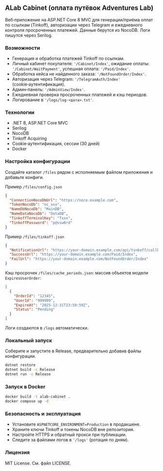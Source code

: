 ## ALab Cabinet (оплата путёвок Adventures Lab)
Веб‑приложение на ASP.NET Core 8 MVC для генерации/приёма оплат по ссылкам (Tinkoff), авторизации через Telegram и ежедневного контроля просроченных платежей. Данные берутся из NocoDB. Логи пишутся через Serilog.

### Возможности
- Генерация и обработка платежей Tinkoff по ссылкам.
- Личный кабинет покупателя: `'/Cabinet/Index'`, ожидание оплаты: `'/Cabinet/WaitPayment'`, успешная оплата: `'/Paid/Index'`.
- Обработка кейса не найденного заказа: `'/NotFoundOrder/Index'`.
- Авторизация через Telegram: `'/TelegramAuth/Index'` (cookie‑аутентификация).
- Админ‑панель: `'/AdminView/Index'`.
- Ежедневная проверка просроченных платежей и кэш периодов.
- Логирование в `'/logs/log-<дата>.txt'`.

### Технологии
- .NET 8, ASP.NET Core MVC
- Serilog
- NocoDB
- Tinkoff Acquiring
- Cookie‑аутентификация, сессии (30 дней)
- Docker

### Настройка конфигурации
Создайте каталог `/files` рядом с исполняемым файлом приложения и добавьте конфиги.

Пример `/files/config.json`
```json
{
  "ConnectionNocoDbUrl": "https://noco.example.com",
  "TokenNocoDb": "nc_xxx",
  "NameDbNocoDb": "MainDB",
  "NameDataNocoDb": "DataDB",
  "TinkoffTerminalKey": "Txxx",
  "TinkoffPassword": "p@ssw0rd"
}
```

Пример `/files/tinkoff.json`
```json
{
  "NotificationUrl": "https://your-domain.example.com/api/tinkoff/callback",
  "SuccessUrl": "https://your-domain.example.com/Paid/Index",
  "FailUrl": "https://your-domain.example.com/NotFoundOrder/Index"
}
```

Кэш просрочек `/files/cache_periods.json`: массив объектов модели `ExpiresUserOrder`:
```json
[
  {
    "OrderId": "12345",
    "UserId": "999999",
    "ExpireAt": "2025-12-31T23:59:59Z",
    "Status": "Pending"
  }
]
```

Логи создаются в `/logs` автоматически.

### Локальный запуск
Соберите и запустите в Release, предварительно добавив файлы конфигурации.

```bash
dotnet restore
dotnet build -c Release
dotnet run -c Release
```

### Запуск в Docker
```bash
docker build -t alab-cabinet .
docker compose up -d
```

### Безопасность и эксплуатация
- Установите `ASPNETCORE_ENVIRONMENT=Production` в продакшене.
- Храните ключи Tinkoff и токены NocoDB вне репозитория.
- Настройте HTTPS и обратный прокси при публикации.
- Следите за файлами логов в `'/logs'` (ротация по дням).

### Лицензия
MIT License. См. файл LICENSE.
